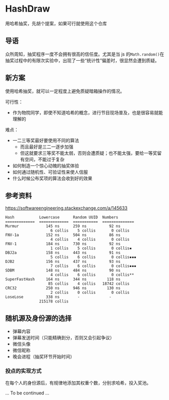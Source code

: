 # HashDraw
用哈希抽奖，先胡个提案，如果可行就使用这个仓库

## 导语
众所周知，抽奖程序一度不会拥有很高的信任度。尤其是当 js 的`Math.random()`在抽奖过程中的有限次实验中，出现了一些“统计性”偏差时，很显然会遭到质疑。

## 新方案
使用哈希抽奖，就可以一定程度上避免质疑暗箱操作的情况。

可行性：
- 作为物院同学，即使不知道哈希的概念，进行节目现场普及，也是很容易就能理解的

难点：
- 一二三等奖最好要使用不同的算法
    - 而且最好是三二一逐步加强
    - 但这就要求三等奖不能太弱，否则会遭质疑；也不能太强，要给一等奖留有空间，不能过于复杂
- 如何制造一个惊心动魄的抽奖体验
- 如何通过随机性、可验证性来使人信服
- 什么时候公布奖项的算法会收到好的效果

## 参考资料
<https://softwareengineering.stackexchange.com/a/145633>
```
Hash           Lowercase      Random UUID  Numbers
=============  =============  ===========  ==============
Murmur            145 ns      259 ns          92 ns
                    6 collis    5 collis       0 collis
FNV-1a            152 ns      504 ns          86 ns
                    4 collis    4 collis       0 collis
FNV-1             184 ns      730 ns          92 ns
                    1 collis    5 collis       0 collis▪
DBJ2a             158 ns      443 ns          91 ns
                    5 collis    6 collis       0 collis▪▪▪
DJB2              156 ns      437 ns          93 ns
                    7 collis    6 collis       0 collis▪▪▪
SDBM              148 ns      484 ns          90 ns
                    4 collis    6 collis       0 collis**
SuperFastHash     164 ns      344 ns         118 ns
                   85 collis    4 collis   18742 collis
CRC32             250 ns      946 ns         130 ns
                    2 collis    0 collis       0 collis
LoseLose          338 ns        -             -
               215178 collis
```

## 随机源及身份源的选择
- 弹幕内容
- 弹幕发送时间（只能精确到分，否则又会引起争议）
- 微信头像
- 微信昵称
- 晚会进程（抽奖环节开始时间）

### 投点的实现方式
在每个人的身份源后，有规律地添加其权重个数，分别求哈希，投入奖池。

... To be continued ...
